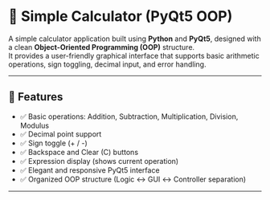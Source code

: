 # 🧮 Simple Calculator (PyQt5 OOP)

A simple calculator application built using **Python** and **PyQt5**, designed with a clean **Object-Oriented Programming (OOP)** structure.  
It provides a user-friendly graphical interface that supports basic arithmetic operations, sign toggling, decimal input, and error handling.

---

## 🚀 Features

- ✅ Basic operations: Addition, Subtraction, Multiplication, Division, Modulus  
- ✅ Decimal point support  
- ✅ Sign toggle (+ / -)  
- ✅ Backspace and Clear (C) buttons  
- ✅ Expression display (shows current operation)  
- ✅ Elegant and responsive PyQt5 interface  
- ✅ Organized OOP structure (Logic ↔ GUI ↔ Controller separation)

---


